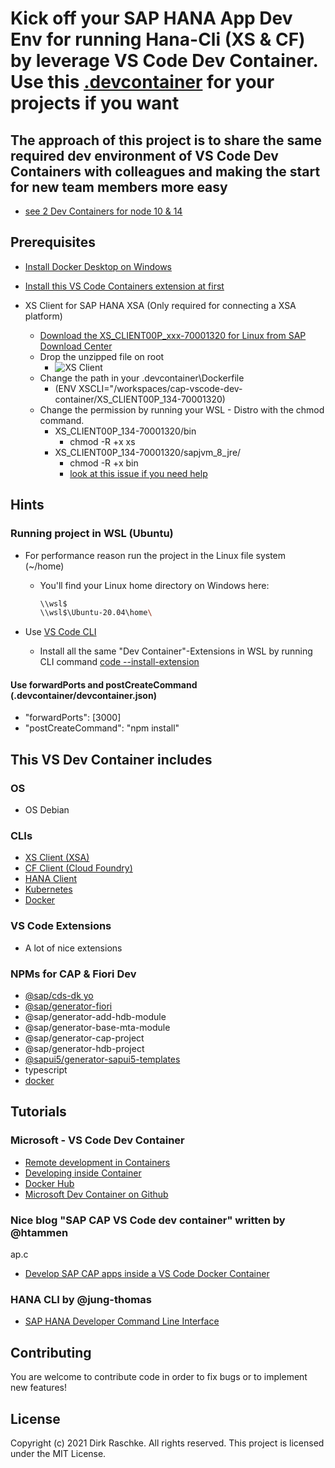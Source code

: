 # Kick off your SAP HANA App Dev Env for running Hana-Cli (XS & CF) by leverage VS Code Dev Container. Use this [.devcontainer](https://github.com/draschke/vscode-sap-hana-dev-env-for-running-hana-cli/tree/main/.devcontainer) for your projects if you want

## The approach of this project is to share the same required dev environment of VS Code Dev Containers with colleagues and making the start for new team members more easy

- [see 2 Dev Containers for node 10 & 14](https://github.com/draschke/vsc-sap-hana-mta-dev-env-node14x/blob/main/images/2-monitors.png)

## Prerequisites

- [Install Docker Desktop on Windows](https://docs.docker.com/docker-for-windows/install/)

- [Install this VS Code Containers extension at first](https://code.visualstudio.com/docs/remote/containers-tutorial#_install-the-extension)

- XS Client for SAP HANA XSA (Only required for connecting a XSA platform)
  - [Download the XS_CLIENT00P_xxx-70001320 for Linux from SAP Download Center](https://launchpad.support.sap.com/#/softwarecenter/template/products/related/_APP=00200682500000001943&_EVENT=DISPHIER&HEADER=Y&FUNCTIONBAR=N&EVENT=TREE&NE=NAVIGATE&ENR=73554900100900001301&V=MAINT/SAP%20HANA%20PLATFORM%20EDITION%202.0)
  - Drop the unzipped file on root
    - ![XS Client](https://github.com/draschke/vscode-sap-hana-dev-environment-for-cf-and-xs/blob/main/images/node14.png)
  - Change the path in your .devcontainer\Dockerfile
    - (ENV XSCLI="/workspaces/cap-vscode-dev-container/XS_CLIENT00P_134-70001320)
  - Change the permission by running your WSL - Distro with the chmod command.
    - XS_CLIENT00P_134-70001320/bin
      - chmod -R +x xs
    - XS_CLIENT00P_134-70001320/sapjvm_8_jre/
      - chmod -R +x bin
      - [look at this issue if you need help](https://github.com/draschke/vscode-sap-hana-dev-env-for-running-hana-cli/issues/1#issuecomment-891732622)

## Hints

### Running project in WSL (Ubuntu)

- For performance reason run the project in the Linux file system (~/home)
  - You'll find your Linux home directory on Windows here:
  
    ```bash
    \\wsl$
    \\wsl$\Ubuntu-20.04\home\
    ```

- Use [VS Code CLI](https://code.visualstudio.com/docs/editor/command-line)
  - Install all the same "Dev Container"-Extensions in WSL by running CLI command [code --install-extension](https://github.com/draschke/vsc-sap-hana-mta-dev-env-node14x/blob/main/install-extensions.txt)

#### Use forwardPorts and postCreateCommand (.devcontainer/devcontainer.json)

- "forwardPorts": [3000]
- "postCreateCommand": "npm install"

## This VS Dev Container includes

### OS

- OS Debian

### CLIs

- [XS Client (XSA)](https://launchpad.support.sap.com/#/softwarecenter/template/products/related/_APP=00200682500000001943&_EVENT=DISPHIER&HEADER=Y&FUNCTIONBAR=N&EVENT=TREE&NE=NAVIGATE&ENR=73554900100900001301&V=MAINT/SAP%20HANA%20PLATFORM%20EDITION%202.0)
- [CF Client (Cloud Foundry)](https://docs.cloudfoundry.org/cf-cli/install-go-cli.html#pkg-linux)
- [HANA Client](https://www.npmjs.com/package/hana-cli)
- [Kubernetes](https://kubernetes.io/docs/tasks/tools/install-kubectl-linux/)
- [Docker](https://code.visualstudio.com/docs/containers/choosing-dev-environment#_enabling-docker-cli-inside-a-remote-development-environment)

### VS Code Extensions

- A lot of nice extensions
  
### NPMs for CAP & Fiori Dev

- [@sap/cds-dk yo](https://www.npmjs.com/package/@sap/cds-dk)
- [@sap/generator-fiori](https://www.npmjs.com/package/@sap/generator-fiori)
- @sap/generator-add-hdb-module
- @sap/generator-base-mta-module
- @sap/generator-cap-project
- @sap/generator-hdb-project
- [@sapui5/generator-sapui5-templates](https://www.npmjs.com/package/@sapui5/generator-sapui5-templates)
- typescript
- [docker](https://docs.docker.com/get-docker/)

## Tutorials

### Microsoft - VS Code Dev Container

- [Remote development in Containers](https://code.visualstudio.com/docs/remote/containers-tutorial)
- [Developing inside Container](https://code.visualstudio.com/docs/remote/containers)
- [Docker Hub](https://hub.docker.com/_/microsoft-vscode-devcontainers)
- [Microsoft Dev Container on Github](https://github.com/microsoft/vscode-dev-containers) 
  

### Nice blog "SAP CAP VS Code dev container" written by @htammen
ap.c
- [Develop SAP CAP apps inside a VS Code Docker Container](https://blogs.som/2020/02/20/develop-sap-cap-apps-inside-a-vs-code-docker-container/)

### HANA CLI by @jung-thomas

- [SAP HANA Developer Command Line Interface](https://github.com/SAP-samples/hana-developer-cli-tool-example)

## Contributing

You are welcome to contribute code in order to fix bugs or to implement new features!

## License

Copyright (c) 2021 Dirk Raschke. All rights reserved. This project is licensed under the MIT License.
